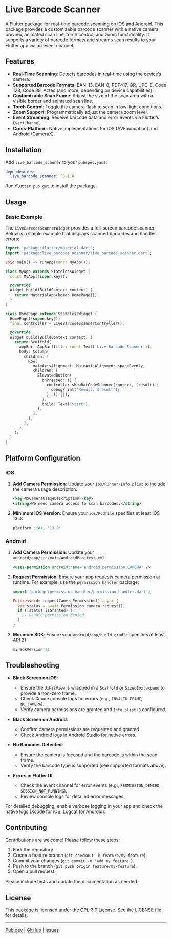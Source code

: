 # Live Barcode Scanner

A Flutter package for real-time barcode scanning on iOS and Android. This package provides a customizable barcode scanner with a native camera preview, animated scan line, torch control, and zoom functionality. It supports a variety of barcode formats and streams scan results to your Flutter app via an event channel.

## Features

- **Real-Time Scanning**: Detects barcodes in real-time using the device’s camera.
- **Supported Barcode Formats**: EAN-13, EAN-8, PDF417, QR, UPC-E, Code 128, Code 39, Aztec (and more, depending on device capabilities).
- **Customizable Scan Frame**: Adjust the size of the scan area with a visible border and animated scan line.
- **Torch Control**: Toggle the camera flash to scan in low-light conditions.
- **Zoom Support**: Programmatically adjust the camera zoom level.
- **Event Streaming**: Receive barcode data and error events via Flutter’s `EventChannel`.
- **Cross-Platform**: Native implementations for iOS (AVFoundation) and Android (CameraX).

## Installation

Add `live_barcode_scanner` to your `pubspec.yaml`:

```yaml
dependencies:
  live_barcode_scanner: ^0.1.0
```

Run `flutter pub get` to install the package.

## Usage

### Basic Example

The `LiveBarcodeScannerWidget` provides a full-screen barcode scanner. Below is a simple example that displays scanned barcodes and handles errors:

```dart
import 'package:flutter/material.dart';
import 'package:live_barcode_scanner/live_barcode_scanner.dart';

void main() => runApp(const MyApp());

class MyApp extends StatelessWidget {
  const MyApp({super.key});

  @override
  Widget build(BuildContext context) {
    return MaterialApp(home: HomePage());
  }
}

class HomePage extends StatelessWidget {
  HomePage({super.key});
  final controller = LiveBarcodeScannerController();

  @override
  Widget build(BuildContext context) {
    return Scaffold(
      appBar: AppBar(title: const Text('Live Barcode Scanner')),
      body: Column(
        children: [
          Row(
            mainAxisAlignment: MainAxisAlignment.spaceEvenly,
            children: [
              ElevatedButton(
                onPressed: () {
                  controller.showBarCodeScanner(context, (result) {
                    debugPrint("Result: $result");
                  }, () {});
                },
                child: Text("Start"),
              ),
            ],
          ),
        ],
      ),
    );
  }
}

```

## Platform Configuration

### iOS

1. **Add Camera Permission**:
   Update your `ios/Runner/Info.plist` to include the camera usage description:

   ```xml
   <key>NSCameraUsageDescription</key>
   <string>We need camera access to scan barcodes.</string>
   ```

2. **Minimum iOS Version**:
   Ensure your `ios/Podfile` specifies at least iOS 13.0:

   ```ruby
   platform :ios, '13.0'
   ```

### Android

1. **Add Camera Permission**:
   Update your `android/app/src/main/AndroidManifest.xml`:

   ```xml
   <uses-permission android:name="android.permission.CAMERA" />
   ```

2. **Request Permission**:
   Ensure your app requests camera permission at runtime. For example, use the `permission_handler` package:

   ```dart
   import 'package:permission_handler/permission_handler.dart';

   Future<void> requestCameraPermission() async {
     var status = await Permission.camera.request();
     if (!status.isGranted) {
       // Handle permission denied
     }
   }
   ```

3. **Minimum SDK**:
   Ensure your `android/app/build.gradle` specifies at least API 21:

   ```gradle
   minSdkVersion 21
   ```

## Troubleshooting

- **Black Screen on iOS**:
  - Ensure the `UiKitView` is wrapped in a `Scaffold` or `SizedBox.expand` to provide a non-zero frame.
  - Check Xcode console logs for errors (e.g., `INVALID_FRAME`, `NO_CAMERA`).
  - Verify camera permissions are granted and `Info.plist` is configured.

- **Black Screen on Android**:
  - Confirm camera permissions are requested and granted.
  - Check Android logs in Android Studio for native errors.

- **No Barcodes Detected**:
  - Ensure the camera is focused and the barcode is within the scan frame.
  - Verify the barcode type is supported (see supported formats above).

- **Errors in Flutter UI**:
  - Check the event channel for error events (e.g., `PERMISSION_DENIED`, `SESSION_NOT_RUNNING`).
  - Review console logs for detailed error messages.

For detailed debugging, enable verbose logging in your app and check the native logs (Xcode for iOS, Logcat for Android).

## Contributing

Contributions are welcome! Please follow these steps:

1. Fork the repository.
2. Create a feature branch (`git checkout -b feature/my-feature`).
3. Commit your changes (`git commit -m 'Add my feature'`).
4. Push to the branch (`git push origin feature/my-feature`).
5. Open a pull request.

Please include tests and update the documentation as needed.

## License

This package is licensed under the GPL-3.0 License. See the [LICENSE](LICENSE) file for details.

---

[Pub.dev](https://pub.dev/packages/ml_kit_live_barcode_scanner) | [GitHub](https://github.com/youssefaouadni/live_barcode_scanner) | [Issues](https://github.com/youssefaouadni/live_barcode_scanner/issues)
